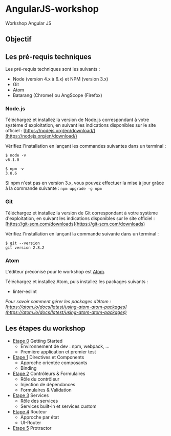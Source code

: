 # AngularJS-workshop
Workshop Angular JS

## Objectif

## Les pré-requis techniques

Les pré-requis techniques sont les suivants :

* Node (version 4.x à 6.x) et NPM (version 3.x)
* Git
* Atom
* Batarang (Chrome) ou AngScope (Firefox)

### Node.js

Téléchargez et installez la version de Node.js correspondant à votre système d'exploitation, en suivant les indications disponibles sur le site officiel : [https://nodejs.org/en/download/](https://nodejs.org/en/download/)  

Vérifiez l'installation en lançant les commandes suivantes dans un terminal :

```
$ node -v
v6.1.0

$ npm -v
3.8.6
```

Si npm n'est pas en version 3.x, vous pouvez effectuer la mise à jour grâce à la commande suivante : `npm upgrade -g npm`

### Git

Téléchargez et installez la version de Git correspondant à votre système d'exploitation, en suivant les indications disponibles sur le site officiel : [https://git-scm.com/downloads](https://git-scm.com/downloads)  

Vérifiez l'installation en lançant la commande suivante dans un terminal :

```
$ git --version
git version 2.8.2
```

### Atom

L'éditeur préconisé pour le workshop est [Atom](https://atom.io).

Téléchargez et installez Atom, puis installez les packages suivants :

* linter-eslint

*Pour savoir comment gérer les packages d'Atom : [https://atom.io/docs/latest/using-atom-atom-packages](https://atom.io/docs/latest/using-atom-atom-packages)*

## Les étapes du workshop


* [Etape 0](/step-0) Getting Started
  * Environnement de dev : npm, webpack, ...
  * Première application et premier test
* [Etape 1](/step-1) Directives et Components
  * Approche orientée composants
  * Binding
* [Etape 2](/step-2) Contrôleurs & Formulaires
  * Rôle du contrôleur
  * Injection de dépendances
  * Formulaires & Validation
* [Etape 3](/step-3) Services
  * Rôle des services
  * Services built-in et services custom
* [Etape 4](/step-4) Routeur
  * Approche par état
  * UI-Router
* [Etape 5](/step-5) Protractor

